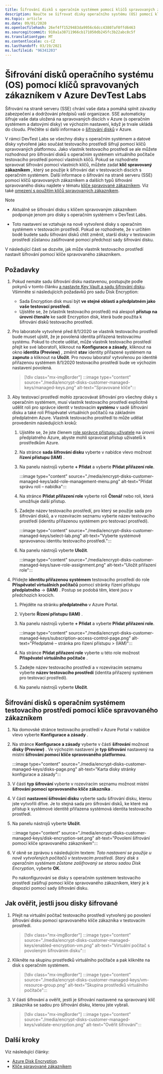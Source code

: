 ```yaml
---
title: Šifrování disků s operačním systémem pomocí klíčů spravovaných zákazníkem v Azure DevTest Labs
description: Naučte se šifrovat disky operačního systému (OS) pomocí klíčů spravovaných zákazníkem v Azure DevTest Labs.
ms.topic: article
ms.date: 09/01/2020
ms.openlocfilehash: 26ef4ff1529483da9956c6dcc43807af0ffd6463
ms.sourcegitcommit: 910a1a38711966cb171050db245fc3b22abc8c5f
ms.translationtype: MT
ms.contentlocale: cs-CZ
ms.lasthandoff: 03/19/2021
ms.locfileid: "96341203"
---
```

# <a name="encrypt-operating-system-os-disks-using-customer-managed-keys-in-azure-devtest-labs"></a>Šifrování disků operačního systému (OS) pomocí klíčů spravovaných zákazníkem v Azure DevTest Labs
Šifrování na straně serveru (SSE) chrání vaše data a pomáhá splnit závazky zabezpečení a dodržování předpisů vaší organizace. SSE automaticky šifruje vaše data uložená na spravovaných discích v Azure (s operačním systémem a datovými disky) ve výchozím nastavení, když je trvale ukládá do cloudu. Přečtěte si další informace o [šifrování disků](../virtual-machines/disk-encryption.md) v Azure. 

V rámci DevTest Labs se všechny disky s operačním systémem a datové disky vytvořené jako součást testovacího prostředí šifrují pomocí klíčů spravovaných platformou. Jako vlastník testovacího prostředí se ale můžete rozhodnout pro šifrování disků s operačním systémem virtuálního počítače testovacího prostředí pomocí vlastních klíčů. Pokud se rozhodnete spravovat šifrování pomocí vlastních klíčů, můžete zadat **klíč spravovaný zákazníkem** , který se použije k šifrování dat v testovacích discích s operačním systémem. Další informace o šifrování na straně serveru (SSE) pomocí klíčů spravovaných zákazníkem a dalších typů šifrování spravovaného disku najdete v tématu [klíče spravované zákazníkem](../virtual-machines/disk-encryption.md#customer-managed-keys). Viz také [omezení s použitím klíčů spravovaných zákazníkem](../virtual-machines/disks-enable-customer-managed-keys-portal.md#restrictions).

> [!NOTE]
> - Aktuálně se šifrování disku s klíčem spravovaným zákazníkem podporuje jenom pro disky s operačním systémem v DevTest Labs. 
> 
> - Toto nastavení se vztahuje na nově vytvořené disky s operačním systémem v testovacím prostředí. Pokud se rozhodnete, že v určitém bodě budete sadu šifrování disků chtít změnit, starší disky v testovacím prostředí zůstanou zašifrované pomocí předchozí sady šifrování disku. 

V následující části se dozvíte, jak může vlastník testovacího prostředí nastavit šifrování pomocí klíče spravovaného zákazníkem.

## <a name="pre-requisites"></a>Požadavky

1. Pokud nemáte sadu šifrování disku nastavenou, postupujte podle pokynů v tomto článku [a nastavte Key Vault a sadu šifrování disku](../virtual-machines/disks-enable-customer-managed-keys-portal.md). Všimněte si následujících požadavků pro sadu Disk Encryption: 

    - Sada Encryption disk musí být **ve stejné oblasti a předplatném jako vaše testovací prostředí**. 
    - Ujistěte se, že (vlastník testovacího prostředí) má alespoň **přístup na úrovni čtenáře** ke sadě Encryption disk, která bude použita k šifrování disků testovacího prostředí. 
1. Pro laboratoře vytvořené před 8/1/2020 se vlastník testovacího prostředí bude muset ujistit, že je povolená identita přiřazená testovacímu systému. Pokud to chcete udělat, může vlastník testovacího prostředí přejít ke své laboratoři, kliknout na **Konfigurace a zásady**, kliknout na okno **identita (Preview)** , změnit **stav** identity přiřazené systémem na **zapnuto** a kliknout na **Uložit**. Pro novou laboratoř vytvořenou po identitě přiřazenou systémem 8/1/2020 testovacího prostředí bude ve výchozím nastavení povolená. 

    > [!div class="mx-imgBorder"]
    > :::image type="content" source="./media/encrypt-disks-customer-managed-keys/managed-keys.png" alt-text="Spravované klíče":::
1. Aby testovací prostředí mohlo zpracovávat šifrování pro všechny disky s operačním systémem, musí vlastník testovacího prostředí explicitně udělit roli pro správce identit v testovacím **systému** v sadě šifrování disku a také roli Přispěvatel virtuálních počítačů na základním předplatném Azure. Vlastník testovacího prostředí to může udělat provedením následujících kroků:

   
    1. Ujistěte se, že jste členem [role správce přístupu uživatele](../role-based-access-control/built-in-roles.md#user-access-administrator) na úrovni předplatného Azure, abyste mohli spravovat přístup uživatelů k prostředkům Azure. 
    1. Na stránce **sada šifrování disku** vyberte v nabídce vlevo možnost **řízení přístupu (IAM)** . 
    1. Na panelu nástrojů vyberte **+ Přidat** a vyberte **Přidat přiřazení role**.  

        :::image type="content" source="./media/encrypt-disks-customer-managed-keys/add-role-management-menu.png" alt-text="Přidat správu rolí – nabídka":::
    1. Na stránce **Přidat přiřazení role** vyberte roli **Čtenář** nebo roli, která umožňuje další přístup. 
    1. Zadejte název testovacího prostředí, pro který se použije sada pro šifrování disků, a v rozevíracím seznamu vyberte název testovacího prostředí (identitu přiřazenou systémem pro testovací prostředí). 
    
        :::image type="content" source="./media/encrypt-disks-customer-managed-keys/select-lab.png" alt-text="Vyberte systémově spravovanou identitu testovacího prostředí.":::        
    1. Na panelu nástrojů vyberte **Uložit**. 

        :::image type="content" source="./media/encrypt-disks-customer-managed-keys/save-role-assignment.png" alt-text="Uložit přiřazení role":::
3. Přidejte **identitu přiřazenou systémem** testovacího prostředí do role **Přispěvatel virtuálních počítačů** pomocí stránky řízení přístupu **předplatného**  ->  **(IAM)** . Postup se podobá těm, které jsou v předchozích krocích. 

    
    1. Přejděte na stránku **předplatného** v Azure Portal. 
    1. Vyberte **Řízení přístupu (IAM)** . 
    1. Na panelu nástrojů vyberte **+ Přidat** a vyberte **Přidat přiřazení role**. 
    
        :::image type="content" source="./media/encrypt-disks-customer-managed-keys/subscription-access-control-page.png" alt-text="Předplatné – stránka pro řízení přístupu > (IAM)":::
    1. Na stránce **Přidat přiřazení role** vyberte u této role možnost **Přispěvatel virtuálního počítače** .
    1. Zadejte název testovacího prostředí a v rozevíracím seznamu vyberte **název testovacího prostředí** (identita přiřazený systémem pro testovací prostředí). 
    1. Na panelu nástrojů vyberte **Uložit**. 

## <a name="encrypt-lab-os-disks-with-a-customer-managed-key"></a>Šifrování disků s operačním systémem testovacího prostředí pomocí klíče spravovaného zákazníkem 

1. Na domovské stránce testovacího prostředí v Azure Portal v nabídce vlevo vyberte **Konfigurace a zásady** . 
1. Na stránce **Konfigurace a zásady** vyberte v části **šifrování** možnost **disky (Preview)** . Ve výchozím nastavení je **typ šifrování** nastavený na místní **šifrování pomocí klíče spravovaného platformou**.

    :::image type="content" source="./media/encrypt-disks-customer-managed-keys/disks-page.png" alt-text="Karta disky stránky konfigurace a zásady":::
1. V části **typ šifrování** vyberte v rozevíracím seznamu možnost místní **šifrování pomocí spravovaného klíče zákazníka** . 
1. V části **nastavení šifrování disku** vyberte sadu šifrování disku, kterou jste vytvořili dříve. Je to stejná sada pro šifrování disků, ke které má přístup k systémové identitě přiřazena systémová identita testovacího prostředí.
1. Na panelu nástrojů vyberte **Uložit**. 

    :::image type="content" source="./media/encrypt-disks-customer-managed-keys/disk-encryption-set.png" alt-text="Povolení šifrování pomocí klíče spravovaného zákazníkem":::
1. V okně se zprávou s následujícím textem: *Toto nastavení se použije u nově vytvořených počítačů v testovacím prostředí. Starý disk s operačním systémem zůstane zašifrovaný se starou sadou Disk Encryption*, vyberte **OK**. 

    Po nakonfigurování se disky s operačním systémem testovacího prostředí zašifrují pomocí klíče spravovaného zákazníkem, který je k dispozici pomocí sady šifrování disku. 
   
## <a name="how-to-validate-if-disks-are-being-encrypted"></a>Jak ověřit, jestli jsou disky šifrované

1. Přejít na virtuální počítač testovacího prostředí vytvořený po povolení šifrování disku pomocí spravovaného klíče zákazníka v testovacím prostředí.

    > [!div class="mx-imgBorder"]
    > :::image type="content" source="./media/encrypt-disks-customer-managed-keys/enabled-encryption-vm.png" alt-text="Virtuální počítač s povoleným šifrováním disku":::
1. Klikněte na skupinu prostředků virtuálního počítače a pak klikněte na disk s operačním systémem.

    > [!div class="mx-imgBorder"]
    > :::image type="content" source="./media/encrypt-disks-customer-managed-keys/vm-resource-group.png" alt-text="Skupina prostředků virtuálního počítače":::
1. V části šifrování a ověřit, jestli je šifrování nastavené na spravovaný klíč zákazníka se sadou pro šifrování disku, kterou jste vybrali.

    > [!div class="mx-imgBorder"]
    > :::image type="content" source="./media/encrypt-disks-customer-managed-keys/validate-encryption.png" alt-text="Ověřit šifrování":::
  
## <a name="next-steps"></a>Další kroky

Viz následující články: 

- [Azure Disk Encryption](../virtual-machines/disk-encryption.md). 
- [Klíče spravované zákazníkem](../virtual-machines/disk-encryption.md#customer-managed-keys)